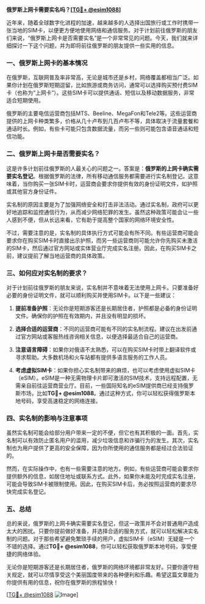 **俄罗斯上网卡需要实名吗？[[TG💪+ @esim1088](https://t.me/s/esim1088)]**

近年来，随着全球数字化进程的加速，越来越多的人选择出国旅行或工作时携带一张当地的SIM卡，以便更方便地使用网络和通信服务。对于计划前往俄罗斯的朋友们来说，“俄罗斯上网卡是否需要实名”是一个非常常见的问题。今天，我们就来详细探讨一下这个问题，并为即将前往俄罗斯的朋友提供一些实用的信息。

### 一、俄罗斯上网卡的基本情况

在俄罗斯，互联网普及率非常高，无论是城市还是乡村，网络覆盖都相当广泛。如果你计划在俄罗斯短期逗留，比如旅游或商务访问，通常可以选择购买预付费SIM卡（也称为“上网卡”）。这些SIM卡可以提供通话、短信以及移动数据服务，非常适合短期使用。

俄罗斯的主要电信运营商包括MTS、Beeline、MegaFon和Tele2等。这些运营商提供的上网卡种类繁多，价格从几十卢布到几百卢布不等，具体取决于流量套餐和通话时长。例如，有些卡可能只包含数据流量，而另一些则可能包含语音通话和短信功能。

### 二、俄罗斯上网卡是否需要实名？

这是许多计划前往俄罗斯的人最关心的问题之一。答案是：**俄罗斯的上网卡确实需要实名登记**。根据俄罗斯的法律，所有移动通信服务都需要进行实名制登记。这意味着，当你购买一张SIM卡时，运营商会要求你提供有效的身份证明文件，如护照或其他官方身份证件。

实名制的原因主要是为了加强网络安全和打击非法活动。通过实名制，政府可以更好地追踪和监控通信行为，从而减少网络犯罪的发生。虽然这种政策可能会让一些人感到不便，但从长远来看，它有助于提高整个国家的网络环境安全性。

不过，需要注意的是，实名制的具体执行方式可能会有所不同。有些运营商可能会要求你在购买SIM卡时直接出示护照，而另一些运营商则可能允许你先购买未激活的SIM卡，然后通过官方网站或实体营业厅完成实名注册。因此，在购买SIM卡之前，建议提前了解当地运营商的具体政策。

### 三、如何应对实名制的要求？

对于计划前往俄罗斯的朋友来说，实名制并不意味着无法使用上网卡。只要准备好必要的身份证明文件，就可以顺利购买并使用SIM卡。以下是一些建议：

1. **提前准备护照**：无论你是短期游客还是长期居住者，护照都是必备的身份证明文件。确保你的护照在有效期内，并且没有明显的损坏。

2. **选择合适的运营商**：不同的运营商可能有不同的实名制流程。建议在出发前通过官方网站或客服热线咨询相关信息，以便选择最适合自己的运营商。

3. **注意语言障碍**：如果你对俄语不太熟悉，可以在购买SIM卡时带上翻译软件或寻求帮助。大多数机场和火车站都有提供多语言服务的工作人员。

4. **考虑虚拟SIM卡**：如果你担心实名制带来的麻烦，也可以考虑使用虚拟SIM卡（eSIM）。eSIM是一种无需物理卡片即可激活的SIM技术，支持远程配置，无需亲自前往运营商营业厅。目前，一些国际知名的eSIM提供商已经支持俄罗斯市场，比如**TG💪+ @esim1088**。通过这种方式，你可以轻松获得俄罗斯本地号码，享受高速稳定的网络连接。

### 四、实名制的影响与注意事项

虽然实名制可能会给部分用户带来一定的不便，但它也有其积极的一面。首先，实名制可以有效防止匿名用户的滥用，减少垃圾信息和诈骗行为的发生。其次，实名制也为用户提供了更高的安全保障，因为你所使用的通信服务都是经过合法验证的。

然而，在实际操作中，也有一些需要注意的地方。例如，有些运营商可能会要求你提供额外的信息，如居住地址或联系方式。此外，如果你未能及时完成实名注册，可能会导致SIM卡被限制使用。因此，在购买SIM卡后，务必按照运营商的要求尽快完成实名登记。

### 五、总结

总的来说，俄罗斯的上网卡确实需要实名登记，但这一政策并不会对普通用户造成太大的困扰。只要你提前做好准备，并选择合适的服务方式，就可以轻松解决实名制的问题。对于那些希望避免繁琐手续的用户，虚拟SIM卡（eSIM）无疑是一个不错的选择。通过**TG💪+ @esim1088**，你可以轻松获取俄罗斯本地号码，享受便捷的网络体验。

无论你是短期游客还是长期居住者，俄罗斯的网络环境都非常友好。只要你遵守相关规定，就可以尽情享受这个美丽国度带来的各种便利和乐趣。希望这篇文章能为你提供有用的信息，祝你在俄罗斯的旅程愉快！

[[TG💪+ @esim1088](https://t.me/s/esim1088) ![Image](https://i.postimg.cc/4NQfJmqS/Snipaste-2025-05-13-00-14-12.png)]